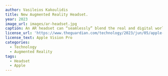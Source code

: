 ```yaml
---
author: Vasileios Kakoulidis
title: New Augmented Reality Headset.
year: 2023
image_url: images/ar-headset.jpg
caption: An AR headset can “seamlessly” blend the real and digital world. Especially the Apple Vision Pro.
license_url: 'https://www.theguardian.com/technology/2023/jun/05/apple-vision-pro-ar-headset-revealed-worldwide-developers-conference'
license_text: Apple Vision Pro
categories:
  - Technology
  - Augmented Reality
tags:
  - Headset
  - Apple
---
```

